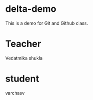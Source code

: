 # delta-demo
This is  a demo for Git and Github class.
# Teacher
Vedatmika shukla

# student
varchasv